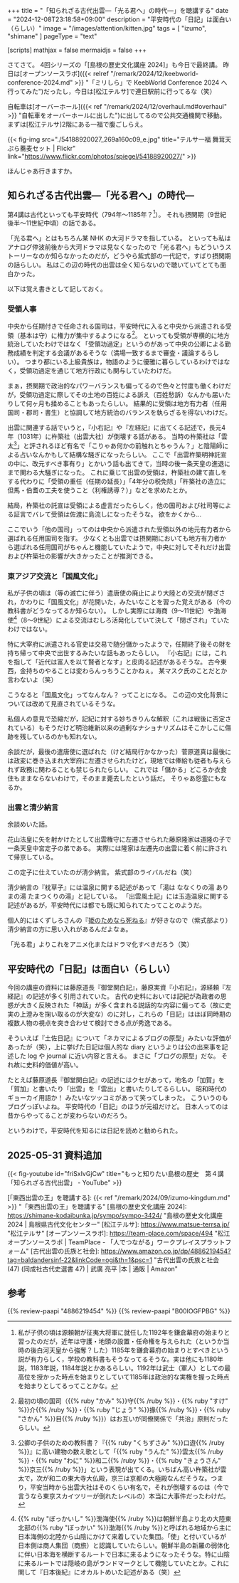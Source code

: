 +++
title = "「知られざる古代出雲—「光る君へ」の時代—」を聴講する"
date =  "2024-12-08T23:18:58+09:00"
description = "平安時代の「日記」は面白い（らしい）"
image = "/images/attention/kitten.jpg"
tags = [ "izumo", "shimane" ]
pageType = "text"

[scripts]
  mathjax = false
  mermaidjs = false
+++

さてさて。
4回シリーズの「[島根の歴史文化講座 2024]」も今日で最終講。
昨日は[オープンソースラボ]({{< relref "/remark/2024/12/keebworld-conference-2024.md" >}} "「ミリしら」で KeebWorld Conference 2024 へ行ってみた")だったし，今日は[松江テルサ]で連日駅前に行ってるな（笑）

自転車は[オーバーホール]({{< ref "/remark/2024/12/overhaul.md#overhaul" >}} "自転車をオーバーホールに出した")に出してるので公共交通機関で移動。
まずは[松江テルサ]2階にある一福で腹ごしらえ。

{{< fig-img src="./54188920027_269a160c09_e.jpg" title="テルサ一福 舞茸天ぷら蕎麦セット | Flickr" link="https://www.flickr.com/photos/spiegel/54188920027/" >}}

ほんじゃあ行きますか。

## 知られざる古代出雲—「光る君へ」の時代—

第4講は古代といっても平安時代（794年〜1185年？[^k1]）。
それも摂関期（9世紀後半〜11世紀中頃）の話である。

[^k1]: 私が子供の頃は源頼朝が征夷大将軍に就任した1192年を鎌倉幕府の始まりと習ったのだが，近年は守護・地頭の設置・任命権を与えられた（というか当時の後白河天皇から強奪？した）1185年を鎌倉幕府の始まりとすべきという説が有力らしく，学校の教科書もそうなってるそうな。実は他にも1180年説，1183年説，1184年説とかあるらしい。1192年は武士（軍人）としての最高位を授かった時点を始まりとしていて1185年は政治的な実権を握った時点を始まりとしてるってことかな。

「光る君へ」とはもちろん某 NHK の大河ドラマを指している。
といっても私はアナログ停波前後から大河ドラマは見なくなったので「光る君へ」もどういうストーリーなのか知らなかったのだが，どうやら紫式部の一代記で，すばり摂関期の話らしい。
私はこの辺の時代の出雲は全く知らないので聴いていてとても面白かった。

以下は覚え書きとして記しておく。

### 受領人事

中央から任期付きで任命される国司は，平安時代に入ると中央から派遣される受領（基本は守）に権力が集中するようになる[^k2]。
といっても受領が専横的に地方統治していたわけではなく「受領功過定」というのがあって中央の公卿による勤務成績を判定する会議があるそうな（満場一致するまで審査・議論するらしい）。
つまり都にいる上級貴族は，物語のように優雅に暮らしているわけではなく，受領功過定を通じて地方行政にも関与していたわけだ。

[^k2]: 最初の頃の国司（{{% ruby "かみ" %}}守{{% /ruby %}}・{{% ruby "すけ" %}}介{{% /ruby %}}・{{% ruby "じょう" %}}掾{{% /ruby %}}・{{% ruby "さかん" %}}目{{% /ruby %}}）はお互いが同僚関係で「共治」原則だったらしい。

まぁ，摂関期で政治的なパワーバランスも偏ってるので色々と忖度も働くわけだが，受領功過定に際してその土地の百姓による訴え（百姓愁訴）なんかも届いたりして何ヶ月も揉めることもあったらしい。
結果的に受領は地方有力者（任用国司・郡司・書生）と協調して地方統治のバランスを執らざるを得ないわけだ。

出雲に関連する話でいうと，『小右記』や『左経記』に出てくる記述で，長元4年（1031年）に杵築社（出雲大社）が倒壊する話がある。
当時の杵築社は「雲太[^u1]」と評されるほど有名で「こりゃあ何かの前触れとちゃうん？」と陰陽師による占いなんかもして結構な騒ぎになったらしい。
ここで「出雲杵築明神託宣の中に、改元すべき事有り」とかいう話も出てきて，当時の後一条天皇の進退にまで関わる大騒ぎになった。
これに乗じて出雲の受領は，杵築社の建て直しをする代わりに「受領の重任（任期の延長）」「4年分の税免除」「杵築社の造立に但馬・伯耆の工夫を使うこと（利権誘導？）」などを求めたとか。

[^u1]: 公卿の子供のための教科書？『{{% ruby "くちずさみ" %}}口遊{{% /ruby %}}』に高い建物の数え歌として「{{% ruby "うんた" %}}雲太{{% /ruby %}}・{{% ruby "わに" %}}和二{{% /ruby %}}・{{% ruby "きょうさん" %}}京三{{% /ruby %}}」という表現が出てくる。いちばん高い杵築社が雲太で，次が和二の東大寺大仏殿，京三は京都の大極殿なんだそうな。つまり，平安当時から出雲大社はそのくらい有名で，それが倒壊するのは（今で言うなら東京スカイツリーが倒れたレベルの）本当に大事件だったわけだ。

結局，杵築社の託宣は受領による虚言だったらしく，他の国司および社司等による証言でバレて受領は佐渡に島流しになったそうな。
欲をかくから...

ここでいう「他の国司」ってのは中央から派遣された受領以外の地元有力者から選ばれる任用国司を指す。
少なくとも出雲では摂関期においても地方有力者から選ばれる任用国司がちゃんと機能していたようで，中央に対してそれだけ出雲および杵築社の影響が大きかったことが推測できる。

### 東アジア交流と「国風文化」

私が子供の頃は（等の滅亡に伴う）遣唐使の廃止により大陸との交流が閉ざされ，かわりに「国風文化」が花開いた，みたいなことを習った覚えがある（今の教科書がどうなってるか知らない）。
しかし実際には海商（9〜11世紀）や渤海使[^b1]（8〜9世紀）による交流はむしろ活発化していて決して「閉ざされ」ていたわけではない。

[^b1]: {{% ruby "ぼっかいし" %}}渤海使{{% /ruby %}}は朝鮮半島より北の大陸東北部の{{% ruby "ぼっかい" %}}渤海{{% /ruby %}}と呼ばれる地域から主に日本海側の北陸から山陰にかけて来着していた集団。「使」と付いているが日本側は商人集団（商旅）と認識していたらしい。朝鮮半島の新羅の弱体化に伴い日本海を横断するルートで日本に来るようになったそうな。特に山陰に来るルートでは隠岐の島がランドマークとして機能していたとか。これに関して『日本後紀』にオカルトめいた記述がある（笑）

特に大宰府に派遣される官吏は交易で随分儲かったようで，任期終了後その財を持ち帰って中央で出世するみたいな話もあったらしい。
『小右記』には，これを指して「近代は富人を以て賢者となす」と皮肉る記述があるそうな。
古今東西，金持ちのやることは変わらんっちうことかねぇ。
某マスク氏のことだとか言わないよ（笑）

こうなると「国風文化」ってなんなん？ ってことになる。
この辺の文化背景については改めて見直されているそうな。

私個人の意見で恐縮だが，記紀に対する妙ちきりんな解釈（これは戦後に否定されている）もそうだけど明治維新以来の過剰なナショナリズムはそこかしこに傷跡を残しているのかも知れない。

余談だが，最後の遣唐使に選ばれた（けど結局行かなかった）菅原道真は最後には政変に巻き込まれ大宰府に左遷させられたけど，現地では俸給も従者も与えられず政務に関わることも禁じられたらしい。
これでは「儲かる」どころか衣食住もままならないわけで，そのまま薨去したという話だ。
そりゃあ怨霊にもなるか。

### 出雲と清少納言

余談めいた話。

花山法皇に矢を射かけたとして出雲権守に左遷させられた藤原隆家は道隆の子で一条天皇中宮定子の弟である。
実際には隆家は左遷先の出雲に着く前に許されて帰京している。

この定子に仕えていたのが清少納言。
紫式部のライバルだね（笑）

清少納言の『枕草子』には温泉に関する記述があって「湯は ななくりの湯 ありまの湯 たまつくりの湯」と記している。
「出雲風土記」には玉造温泉に関する記述があるが，平安時代には都でも既に知られてたってことのようだ。

個人的にはくずしろさんの『[姫のためなら死ねる](https://www.amazon.co.jp/dp/B00IOGFPBG?tag=baldandersinf-22&linkCode=ogi&th=1&psc=1 "姫のためなら死ねる　（１） (バンブーコミックス WINセレクション) | くずしろ | マンガ | Kindleストア | Amazon")』が好きなので（紫式部より）清少納言の方に思い入れがあるんだよなぁ。

「光る君」よりこれをアニメ化またはドラマ化すべきだろう（笑）

## 平安時代の「日記」は面白い（らしい）

今回の講座の資料には藤原道長『御堂関白記』，藤原実資『小右記』，源経頼『左経記』の記述が多く引用されていた。
古代の史料においては記紀が為政者の思惑が大きく反映された「神話」が多く含まれる説話的な内容に偏ってる（故に史実の上澄みを掬い取るのが大変な）のに対し，これらの「日記」はほぼ同時期の複数人物の視点を突き合わせて検討できる点が秀逸である。

そういえば『土佐日記』について「ネカマによるブログの原型」みたいな評価があったが（笑），上に挙げた日記は個人的な diary というよりは公の出来事を記述した log や journal に近い内容と言える。
まさに「ブログの原型」だな。
それ故に史料的価値が高い。

たとえば藤原道長『御堂関白記』の記述にはクセがあって，地名の「加賀」を「賀加」と書いたり「出雲」を「雲出」と書いたりしてるらしい。
昭和時代のギョーカイ用語か！ みたいなツッコミがあって笑ってしまった。
こういうのもブログっぽいよね。
平安時代の「日記」のほうが元祖だけど。
日本人ってのは昔からやってることが変わらないのだろう。

というわけで，平安時代を知るには日記を読めと勧められた。

## 2025-05-31 資料追加

{{< fig-youtube id="friSxIvGjCw" title="もっと知りたい島根の歴史　第４講「知られざる古代出雲」 - YouTube" >}}

[「東西出雲の王」を聴講する]: {{< ref "/remark/2024/09/izumo-kingdum.md" >}} "「東西出雲の王」を聴講する"
[島根の歴史文化講座 2024]: https://shimane-kodaibunka.jp/sympo/sympo-3424/ "島根の歴史文化講座　2024 | 島根県古代文化センター"
[松江テルサ]: https://www.matsue-terrsa.jp/ "松江テルサ"
[オープンソースラボ]: https://team-place.com/space/494 "松江オープンソースラボ | TeamPlace - 「人でつながる」ワークプレイスプラットフォーム"
[古代出雲の氏族と社会]: https://www.amazon.co.jp/dp/4886219454?tag=baldandersinf-22&linkCode=ogi&th=1&psc=1 "古代出雲の氏族と社会 (47) (同成社古代史選書 47) | 武廣 亮平 |本 | 通販 | Amazon"

## 参考

{{% review-paapi "4886219454" %}} <!-- 古代出雲の氏族と社会 -->
{{% review-paapi "B00IOGFPBG" %}} <!-- 姫のためなら死ねる くずしろ -->
